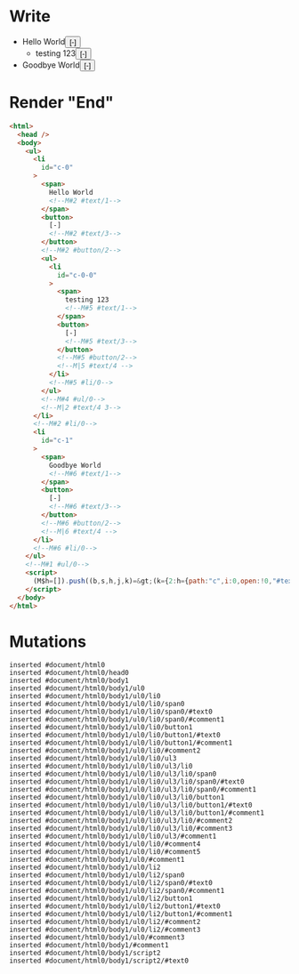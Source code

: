 # Write
  <ul><li id=c-0><span>Hello World<!M#2 #text/1></span><button>[-]<!M#2 #text/3></button><!M#2 #button/2><ul><li id=c-0-0><span>testing 123<!M#5 #text/1></span><button>[-]<!M#5 #text/3></button><!M#5 #button/2><!M|5 #text/4 ></li><!M#5 #li/0></ul><!M#4 #ul/0><!M|2 #text/4 3></li><!M#2 #li/0><li id=c-1><span>Goodbye World<!M#6 #text/1></span><button>[-]<!M#6 #text/3></button><!M#6 #button/2><!M|6 #text/4 ></li><!M#6 #li/0></ul><!M#1 #ul/0><script>(M$h=[]).push((b,s,h,j,k)=>(k={2:h={path:"c",i:0,open:!0,"#text/4!":j={comment:{text:"Hello World",comments:[{text:"testing 123"}]},id:"c-0"},"#text/4(":b("packages/translator/src/__tests__/fixtures/basic-inert-collapsible-tree/components/comments.marko_2_renderer")},3:j,5:{path:"c-0",i:0,open:!0,"#text/4!":{}},6:{path:"c",i:1,open:!0,"#text/4!":{}}},j._=h,k),[5,"packages/translator/src/__tests__/fixtures/basic-inert-collapsible-tree/components/comments.marko_1_open",2,"packages/translator/src/__tests__/fixtures/basic-inert-collapsible-tree/components/comments.marko_1_open",6,"packages/translator/src/__tests__/fixtures/basic-inert-collapsible-tree/components/comments.marko_1_open",])</script>


# Render "End"
```html
<html>
  <head />
  <body>
    <ul>
      <li
        id="c-0"
      >
        <span>
          Hello World
          <!--M#2 #text/1-->
        </span>
        <button>
          [-]
          <!--M#2 #text/3-->
        </button>
        <!--M#2 #button/2-->
        <ul>
          <li
            id="c-0-0"
          >
            <span>
              testing 123
              <!--M#5 #text/1-->
            </span>
            <button>
              [-]
              <!--M#5 #text/3-->
            </button>
            <!--M#5 #button/2-->
            <!--M|5 #text/4 -->
          </li>
          <!--M#5 #li/0-->
        </ul>
        <!--M#4 #ul/0-->
        <!--M|2 #text/4 3-->
      </li>
      <!--M#2 #li/0-->
      <li
        id="c-1"
      >
        <span>
          Goodbye World
          <!--M#6 #text/1-->
        </span>
        <button>
          [-]
          <!--M#6 #text/3-->
        </button>
        <!--M#6 #button/2-->
        <!--M|6 #text/4 -->
      </li>
      <!--M#6 #li/0-->
    </ul>
    <!--M#1 #ul/0-->
    <script>
      (M$h=[]).push((b,s,h,j,k)=&gt;(k={2:h={path:"c",i:0,open:!0,"#text/4!":j={comment:{text:"Hello World",comments:[{text:"testing 123"}]},id:"c-0"},"#text/4(":b("packages/translator/src/__tests__/fixtures/basic-inert-collapsible-tree/components/comments.marko_2_renderer")},3:j,5:{path:"c-0",i:0,open:!0,"#text/4!":{}},6:{path:"c",i:1,open:!0,"#text/4!":{}}},j._=h,k),[5,"packages/translator/src/__tests__/fixtures/basic-inert-collapsible-tree/components/comments.marko_1_open",2,"packages/translator/src/__tests__/fixtures/basic-inert-collapsible-tree/components/comments.marko_1_open",6,"packages/translator/src/__tests__/fixtures/basic-inert-collapsible-tree/components/comments.marko_1_open",])
    </script>
  </body>
</html>
```

# Mutations
```
inserted #document/html0
inserted #document/html0/head0
inserted #document/html0/body1
inserted #document/html0/body1/ul0
inserted #document/html0/body1/ul0/li0
inserted #document/html0/body1/ul0/li0/span0
inserted #document/html0/body1/ul0/li0/span0/#text0
inserted #document/html0/body1/ul0/li0/span0/#comment1
inserted #document/html0/body1/ul0/li0/button1
inserted #document/html0/body1/ul0/li0/button1/#text0
inserted #document/html0/body1/ul0/li0/button1/#comment1
inserted #document/html0/body1/ul0/li0/#comment2
inserted #document/html0/body1/ul0/li0/ul3
inserted #document/html0/body1/ul0/li0/ul3/li0
inserted #document/html0/body1/ul0/li0/ul3/li0/span0
inserted #document/html0/body1/ul0/li0/ul3/li0/span0/#text0
inserted #document/html0/body1/ul0/li0/ul3/li0/span0/#comment1
inserted #document/html0/body1/ul0/li0/ul3/li0/button1
inserted #document/html0/body1/ul0/li0/ul3/li0/button1/#text0
inserted #document/html0/body1/ul0/li0/ul3/li0/button1/#comment1
inserted #document/html0/body1/ul0/li0/ul3/li0/#comment2
inserted #document/html0/body1/ul0/li0/ul3/li0/#comment3
inserted #document/html0/body1/ul0/li0/ul3/#comment1
inserted #document/html0/body1/ul0/li0/#comment4
inserted #document/html0/body1/ul0/li0/#comment5
inserted #document/html0/body1/ul0/#comment1
inserted #document/html0/body1/ul0/li2
inserted #document/html0/body1/ul0/li2/span0
inserted #document/html0/body1/ul0/li2/span0/#text0
inserted #document/html0/body1/ul0/li2/span0/#comment1
inserted #document/html0/body1/ul0/li2/button1
inserted #document/html0/body1/ul0/li2/button1/#text0
inserted #document/html0/body1/ul0/li2/button1/#comment1
inserted #document/html0/body1/ul0/li2/#comment2
inserted #document/html0/body1/ul0/li2/#comment3
inserted #document/html0/body1/ul0/#comment3
inserted #document/html0/body1/#comment1
inserted #document/html0/body1/script2
inserted #document/html0/body1/script2/#text0
```